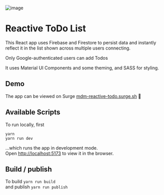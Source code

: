 ![image](https://user-images.githubusercontent.com/7467069/112333926-ed67c400-8cb2-11eb-9262-b323a0bb9e27.png)

# Reactive ToDo List

This React app uses Firebase and Firestore to persist data and instantly reflect it in the list shown across multiple users connecting.

Only Google-authenticated users can add Todos

It uses Material UI Components and some theming, and SASS for styling.

## Demo

The app can be viewed on Surge [mdm-reactive-todo.surge.sh](https://mdm-reactive-todo.surge.sh) 🚀

## Available Scripts

To run locally, first

```
yarn
yarn run dev
```

...which runs the app in development mode.\
Open [http://localhost:5173](http://localhost:5173) to view it in the browser.

## Build / publish

To build `yarn run build`  
 and publish `yarn run publish`
